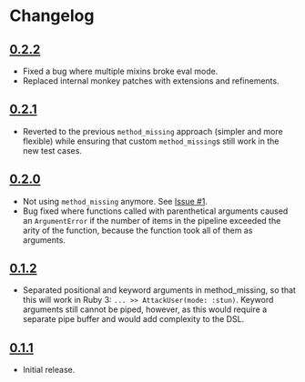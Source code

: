 # Changelog

## [0.2.2](https://github.com/fps-vogel/pipeful/releases/tag/0.2.2)

- Fixed a bug where multiple mixins broke eval mode.
- Replaced internal monkey patches with extensions and refinements.

## [0.2.1](https://github.com/fps-vogel/pipeful/releases/tag/0.2.1)

- Reverted to the previous `method_missing` approach (simpler and more flexible) while ensuring that custom `method_missing`s still work in the new test cases.

## [0.2.0](https://github.com/fps-vogel/pipeful/releases/tag/0.2.0)

- Not using `method_missing` anymore. See [Issue #1](https://github.com/fps-vogel/pipeful/issues/1).
- Bug fixed where functions called with parenthetical arguments caused an `ArgumentError` if the number of items in the pipeline exceeded the arity of the function, because the function took all of them as arguments.

## [0.1.2](https://github.com/fps-vogel/pipeful/releases/tag/0.1.2)

- Separated positional and keyword arguments in method_missing, so that this will work in Ruby 3: `... >> AttackUser(mode: :stun)`. Keyword arguments still cannot be piped, however, as this would require a separate pipe buffer and would add complexity to the DSL.

## [0.1.1](https://github.com/fps-vogel/pipeful/releases/tag/0.1.1)

- Initial release.
